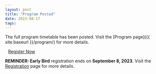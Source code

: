 ```yaml
---
layout: post
title: "Program Posted"
date: 2023-08-17
tags:
---
```


The full program timetable has been posted. Visit the [Program page]({{ site.baseurl }}/program/)
for more details.

<a type="button" style="margin:auto 10px; -webkit-appearance: none;" class="btn btn-light btn-lg" href="https://www.eventbrite.com/e/us-rse-conference-2023-software-enabled-discovery-and-beyond-tickets-625867314987" target="_blank">
    Register Now
</a>

**REMINDER: Early Bird** registration ends on **September 8, 2023**. Visit the
[Registration](https://us-rse.org/usrse23/attend/register/) page for more details.
